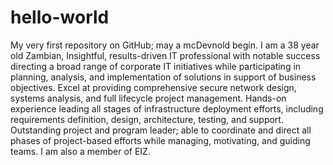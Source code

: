 # hello-world
My very first repository on GitHub; may a mcDevnold begin.
I am a 38 year old Zambian, Insightful, results-driven IT professional with notable success directing a broad range of corporate IT initiatives while participating in planning, analysis, and implementation of solutions in support of business objectives. Excel at providing comprehensive secure network design, systems analysis, and full lifecycle project management. Hands-on experience leading all stages of infrastructure deployment efforts, including requirements definition, design, architecture, testing, and support. Outstanding project and program leader; able to coordinate and direct all phases of project-based efforts while managing, motivating, and guiding teams. I am also a member of EIZ.
